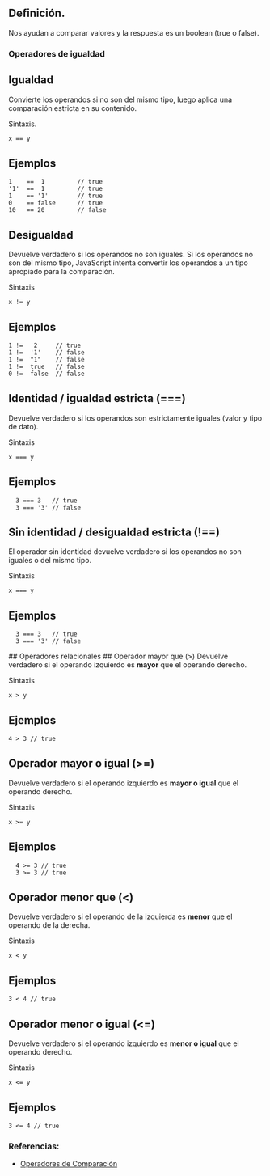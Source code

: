 ## Definición.

Nos ayudan a comparar valores y la respuesta es un boolean (true o false).

### Operadores de igualdad
## Igualdad

Convierte los operandos si no son del mismo tipo, luego aplica una comparación estricta en su contenido.

Sintaxis.

`x == y`
##  Ejemplos

```  
1    ==  1         // true
'1'  ==  1         // true
1    == '1'        // true
0    == false      // true
10   == 20         // false
```

## Desigualdad
Devuelve verdadero si los operandos no son iguales.
Si los operandos no son del mismo tipo, JavaScript intenta convertir los operandos a un tipo apropiado para la comparación.

Sintaxis

`x != y`

## Ejemplos

```
1 !=   2     // true
1 !=  '1'    // false
1 !=  "1"    // false
1 !=  true   // false
0 !=  false  // false
```

## Identidad / igualdad estricta (===)
Devuelve verdadero si los operandos son estrictamente iguales (valor y tipo de dato).

Sintaxis

`x === y`

## Ejemplos 

```
  3 === 3   // true
  3 === '3' // false
```

## Sin identidad / desigualdad estricta (!==)
El operador sin identidad devuelve verdadero si los operandos no son iguales o del mismo tipo.

Sintaxis

`x === y`

## Ejemplos 

```
  3 === 3   // true
  3 === '3' // false
```

## Operadores relacionales
## Operador mayor que (>)
Devuelve verdadero si el operando izquierdo es **mayor** que el operando derecho.

Sintaxis

`x > y`
## Ejemplos

``` 4 > 3 // true ```
## Operador mayor o igual (>=)
Devuelve verdadero si el operando izquierdo es **mayor o igual** que el operando derecho.

Sintaxis

`x >= y`
## Ejemplos

``` 
  4 >= 3 // true
  3 >= 3 // true
```

## Operador menor que (<)
Devuelve verdadero si el operando de la izquierda es **menor** que el operando de la derecha.

Sintaxis

`x < y`

## Ejemplos

```3 < 4 // true```

## Operador menor o igual (<=)
Devuelve verdadero si el operando izquierdo es **menor o igual** que el operando derecho.

Sintaxis

`x <= y`

## Ejemplos

```
3 <= 4 // true
```

### Referencias:
* [Operadores de Comparación](https://developer.mozilla.org/es/docs/Web/JavaScript/Referencia/Operadores/Comparison_Operators)